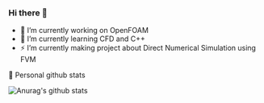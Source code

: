 ### Hi there 👋

<!--
**hugh-tong/hugh-tong** is a ✨ _special_ ✨ repository because its `README.md` (this file) appears on your GitHub profile.

Here are some ideas to get you started:

- 🔭 I’m currently working on ...
- 🌱 I’m currently learning ...
- 👯 I’m looking to collaborate on ...
- 🤔 I’m looking for help with ...
- 💬 Ask me about ...
- 📫 How to reach me: ...
- 😄 Pronouns: ...
- ⚡ Fun fact: ...
-->

- 🔭 I’m currently working on OpenFOAM 
- 🌱 I’m currently learning CFD and C++
- ⚡ I’m currently making project about Direct Numerical Simulation using FVM


🥳 Personal github stats

![Anurag's github stats](https://github-readme-stats.vercel.app/api?username=hugh-tong&show_icons=true&theme=synthwave)
